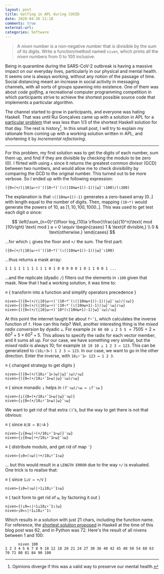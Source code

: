 ```yaml
---
layout: post
title: Golfing in APL during COVID
date: 2020-04-26 21:18
comments: true
external-url:
categories: Software
---
```


> A _niven_ number is a non-negative number that is divisible by the sum of its digits. Write a function/method named `niven`, which prints all the _niven_ numbers from 0 to 100 inclusive.

Being in quarantine during the SARS-CoV-2 outbreak is having a massive impact on our everyday lives, particularly in our physical and mental health. It seems one is always working, without any notion of the passage of time. Social distancing meant an increase in social activity in messaging channels, with all sorts of groups spawning into existence. One of them was about _code golfing_, a recreational computer programming competition in which participants strive to achieve the shortest possible source code that implements a particular algorithm. 

The channel started to grow in participants, and everyone was hating Haskell. That was until Rui Gonçalves came up with a solution in APL for a [particular problem](https://github.com/hugoferreira/golf-during-covid/blob/master/day5.md) that was less than 1/3 of the shortest Haskell solution for that day. The rest is history[^1]. In this small post, I will try to explain my rationale from coming up with a working solution written in APL, and shortening it by _incremental refactoring_.

---

For this problem, my first solution was to get the digits of each number, sum them up, and find if they are divisible by checking the modulo to be zero (0). I flirted with using `∧` since it returns the greatest common divisor (GCD) between two numbers, and would allow me to check divisibility by comparing the GCD to the original number. This turned out to be more verbose. So I ended up with the following expression:

```apl
({0=(+/(⌊10|⍵∘÷)¨((10∘*)¨(⍳(⌈10⍟⍵+1))-1))|⍵}¨⍳100)/(⍳100)
```

The explanation is that `⍳(⌈10⍟⍵+1))-1)` generates a zero-based array $[0..]$ with length equal to the number of digits. Then, mapping `(10∘*)` would generate the powers of 10, as $[1, 10, 100, 1000..]$. This was used to get test each digit $a$ since:

$$
\left(\sum_{n=0}^{\lfloor log_{10}a \rfloor}\frac{a}{10^n}\text{ mod }10\right) \text{ mod } a = 0
\equiv \begin{cases}
1 & \text{if divisible,} \\
0 & \text{otherwise.}
\end{cases}
$$

...for which `⌊` gives the floor and `+/` the sum. The first part:

```apl
({0=(+/(⌊10|⍵∘÷)¨((10∘*)¨(⍳(⌈10⍟⍵+1))-1))|⍵}¨⍳100)
```

...thus returns a mask array:

```
1 1 1 1 1 1 1 1 1 1 0 1 0 0 0 0 0 1 0 1 1 0 0 1 ...
```

...and the replicate (dyadic `/`) filters out the elements in `⍳100` given that mask. Now that I had a working solution, it was time to:

$\equiv$ { transform into a function and simplify operators precedence }<br>

```apl
niven←{({0=(+/(⌊10|⍵∘÷)¨(10∘*¨(⍳(⌈10⍟⍵+1))-1))|⍵}¨⍳⍵)/(⍳⍵)}
niven←{({0=(+/(⌊10|⍵∘÷)¨(10∘*¨(⍳⌈10⍟⍵+1)-1))|⍵}¨⍳⍵)/⍳⍵}
niven←{({0=(+/(⌊10|⍵∘÷)¨10*(⍳⌈10⍟⍵+1)-1)|⍵}¨⍳⍵)/⍳⍵}
```

At this point the internet taught be about `f⍣¯1`, which calculates the inverse function of `f`. How can this help? Well, another interesting thing is the _mixed radix conversion_ by dyadic `⊥`. For example `24 60 60 ⊥ 2 5 5` $= 7505 = 2\times60^2 + 5\times60^2 + 5$. This allows to specify the radix for each vector member, and it sums all up. For our case, we have something very similar, but the _mixed radix_ is always 10; for example `10 10 10 ⊥ 1 2 3 ↔ 123`. This can be generalized to `(10⊥⍣3⊢) 1 2 3 ↔ 123`. In our case, we want to go in the other direction. Enter the inverse, with `10⊥⍣¯1⊢ 123 ↔ 1 2 3`.

$\equiv$ { changed strategy to get digits } <br>

```apl
niven←{({0=(+/(10⊥⍣¯1⊢)⍵)|⍵}¨⍳⍵)/⍳⍵}
niven←{({0=(+/10⊥⍣¯1⊢⍵)|⍵}¨⍳⍵)/⍳⍵}
```

$\equiv$ { since monadic `⍸` helps in `(f¨⍳⍵)/⍳⍵ ↔ ⍸f¨⍳⍵` }<br>

```apl
niven←{⍸({0=(+/10⊥⍣¯1⊢⍵)|⍵}¨⍳⍵)}
niven←{⍸{0=(+/10⊥⍣¯1⊢⍵)|⍵}¨⍳⍵}
```

We want to get rid of that extra `()`'s, but the way to get there is not that obvious:

$\equiv$ { since `A|B ↔ B|⍨A` }<br>

```apl
niven←{⍸{0=⍵|⍨(+/10⊥⍣¯1⊢⍵)}¨⍳⍵}
niven←{⍸{0=⍵|⍨+/10⊥⍣¯1⊢⍵}¨⍳⍵}
```

$\equiv$ { distribute modulo, and get rid of map `¨`}<br>

```apl
niven←{⍸0=(⍳⍵)|⍨+/10⊥⍣¯1⍳⍵}
```

... but this would result in a `LENGTH ERROR` due to the way `+/` is evaluated. One trick is to realise that:

$\equiv$ { since `1⊥V ↔ +/V` }<br>

```apl
niven←{⍸0=(⍳⍵)|⍨1⊥10⊥⍣¯1⍳⍵}
```

$\equiv$ { tacit form to get rid of `⍵`, by factoring it out }

```apl
niven←{(⍸0=⍳|⍨1⊥10⊥⍣¯1⍳)⍵}
niven←⍸0=⍳|⍨1⊥10⊥⍣¯1⍳
```

Which results in a solution with just 21 chars, including the function name. For reference, the [shortest solution proposed](https://github.com/hugoferreira/golf-during-covid/blob/master/day6.md) in Haskell at the time of this blog post was 62, and in Python was 72. Here's the result of all nivens between 1 and 100:

```
      niven 100
1 2 3 4 5 6 7 8 9 10 12 18 20 21 24 27 30 36 40 42 45 48 50 54 60 63 70 72 80 81 84 90 100
```

[^1]: Opinions diverge if this was a valid way to preserve our mental health.

